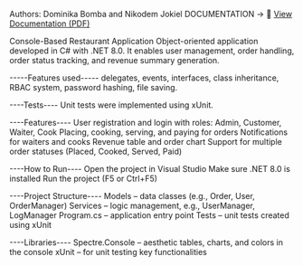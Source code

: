 Authors: Dominika Bomba and Nikodem Jokiel
DOCUMENTATION -> 📄 [View Documentation (PDF)](Documentation.pdf)

Console-Based Restaurant Application
Object-oriented application developed in C# with .NET 8.0.
It enables user management, order handling, order status tracking, and revenue summary generation.

-----Features used-----
delegates, events, interfaces, class inheritance,
RBAC system, password hashing, file saving.

----Tests----
Unit tests were implemented using xUnit.

----Features----
User registration and login with roles: Admin, Customer, Waiter, Cook
Placing, cooking, serving, and paying for orders
Notifications for waiters and cooks
Revenue table and order chart
Support for multiple order statuses (Placed, Cooked, Served, Paid)

----How to Run----
Open the project in Visual Studio
Make sure .NET 8.0 is installed
Run the project (F5 or Ctrl+F5)

----Project Structure----
Models – data classes (e.g., Order, User, OrderManager)
Services – logic management, e.g., UserManager, LogManager
Program.cs – application entry point
Tests – unit tests created using xUnit

----Libraries----
Spectre.Console – aesthetic tables, charts, and colors in the console
xUnit – for unit testing key functionalities

